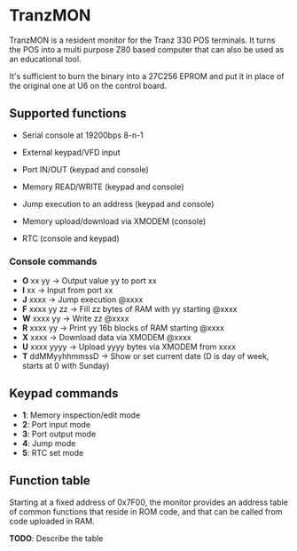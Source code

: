 # TranzMON

TranzMON is a resident monitor for the Tranz 330 POS terminals.
It turns the POS into a multi purpose Z80 based computer that can also be used as an educational tool.

It's sufficient to burn the binary into a 27C256 EPROM and put it in place of the original one at U6 on the control board.

## Supported functions

- Serial console at 19200bps 8-n-1
- External keypad/VFD input

- Port IN/OUT (keypad and console)
- Memory READ/WRITE (keypad and console)
- Jump execution to an address (keypad and console)
- Memory upload/download via XMODEM (console)
- RTC (console and keypad)

### Console commands

- **O** xx yy          -> Output value yy to port xx
- **I** xx             -> Input from port xx
- **J** xxxx           -> Jump execution @xxxx
- **F** xxxx yy zz     -> Fill zz bytes of RAM with yy starting @xxxx
- **W** xxxx yy        -> Write zz @xxxx
- **R** xxxx yy        -> Print yy 16b blocks of RAM starting @xxxx
- **X** xxxx           -> Download data via XMODEM @xxxx
- **U** xxxx yyyy      -> Upload yyyy bytes via XMODEM  from xxxx
- **T** ddMMyyhhmmssD  -> Show or set current date (D is day of week, starts at 0 with Sunday)

## Keypad commands

- **1**: Memory inspection/edit mode
- **2**: Port input mode
- **3**: Port output mode
- **4**: Jump mode
- **5**: RTC set mode

## Function table

Starting at a fixed address of 0x7F00, the monitor provides an address table of common functions that reside in ROM code, and that can be called from code uploaded in RAM.

**TODO**: Describe the table


